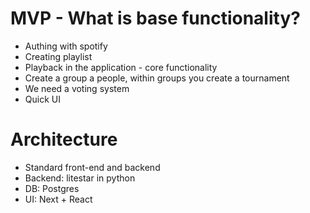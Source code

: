 # MVP - What is base functionality?
- Authing with spotify
- Creating playlist
- Playback in the application - core functionality
- Create a group a people, within groups you create a tournament
- We need a voting system
- Quick UI

# Architecture
- Standard front-end and backend
- Backend: litestar in python
- DB: Postgres
- UI: Next + React
